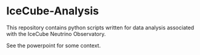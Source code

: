 # IceCube-Analysis

This repository contains python scripts written for data analysis associated with the IceCube Neutrino Observatory.

See the powerpoint for some context.
